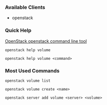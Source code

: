 ### Available Clients
  * openstack

### Quick Help
[OpenStack openstack command line tool](http://docs.openstack.org/developer/python-openstackclient)

`openstack help volume`

`openstack help volume <command>`

### Most Used Commands
`openstack volume list`

`openstack volume create <name>`

`openstack server add volume <server> <volume>`
